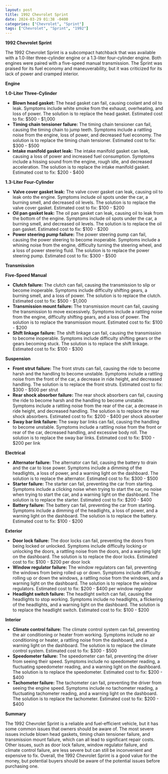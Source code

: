 ```yaml
---
layout: post
title: 1992 Chevrolet Sprint
date: 2024-03-29 01:38 -0400
categories: ["Chevrolet", "Sprint"]
tags: ["Chevrolet", "Sprint", "1992"]
---
```

**1992 Chevrolet Sprint**

The 1992 Chevrolet Sprint is a subcompact hatchback that was available with a 1.0-liter three-cylinder engine or a 1.3-liter four-cylinder engine. Both engines were paired with a five-speed manual transmission. The Sprint was praised for its fuel economy and maneuverability, but it was criticized for its lack of power and cramped interior.

**Engine**

**1.0-Liter Three-Cylinder**

* **Blown head gasket:** The head gasket can fail, causing coolant and oil to leak. Symptoms include white smoke from the exhaust, overheating, and loss of power. The solution is to replace the head gasket. Estimated cost to fix: $500 - $1,000
* **Timing chain tensioner failure:** The timing chain tensioner can fail, causing the timing chain to jump teeth. Symptoms include a rattling noise from the engine, loss of power, and decreased fuel economy. The solution is to replace the timing chain tensioner. Estimated cost to fix: $300 - $500
* **Intake manifold gasket leak:** The intake manifold gasket can leak, causing a loss of power and increased fuel consumption. Symptoms include a hissing sound from the engine, rough idle, and decreased acceleration. The solution is to replace the intake manifold gasket. Estimated cost to fix: $200 - $400

**1.3-Liter Four-Cylinder**

* **Valve cover gasket leak:** The valve cover gasket can leak, causing oil to leak onto the engine. Symptoms include oil spots under the car, a burning smell, and decreased oil levels. The solution is to replace the valve cover gasket. Estimated cost to fix: $100 - $200
* **Oil pan gasket leak:** The oil pan gasket can leak, causing oil to leak from the bottom of the engine. Symptoms include oil spots under the car, a burning smell, and decreased oil levels. The solution is to replace the oil pan gasket. Estimated cost to fix: $100 - $200
* **Power steering pump failure:** The power steering pump can fail, causing the power steering to become inoperable. Symptoms include a whining noise from the engine, difficulty turning the steering wheel, and a loss of power steering fluid. The solution is to replace the power steering pump. Estimated cost to fix: $300 - $500

**Transmission**

**Five-Speed Manual**

* **Clutch failure:** The clutch can fail, causing the transmission to slip or become inoperable. Symptoms include difficulty shifting gears, a burning smell, and a loss of power. The solution is to replace the clutch. Estimated cost to fix: $500 - $1,000
* **Transmission mount failure:** The transmission mount can fail, causing the transmission to move excessively. Symptoms include a rattling noise from the engine, difficulty shifting gears, and a loss of power. The solution is to replace the transmission mount. Estimated cost to fix: $100 - $200
* **Shift linkage failure:** The shift linkage can fail, causing the transmission to become inoperable. Symptoms include difficulty shifting gears or the gears becoming stuck. The solution is to replace the shift linkage. Estimated cost to fix: $100 - $300

**Suspension**

* **Front strut failure:** The front struts can fail, causing the ride to become harsh and the handling to become unstable. Symptoms include a rattling noise from the front of the car, a decrease in ride height, and decreased handling. The solution is to replace the front struts. Estimated cost to fix: $300 - $500 per strut
* **Rear shock absorber failure:** The rear shock absorbers can fail, causing the ride to become harsh and the handling to become unstable. Symptoms include a rattling noise from the rear of the car, a decrease in ride height, and decreased handling. The solution is to replace the rear shock absorbers. Estimated cost to fix: $200 - $400 per shock absorber
* **Sway bar link failure:** The sway bar links can fail, causing the handling to become unstable. Symptoms include a rattling noise from the front or rear of the car, decreased handling, and excessive body roll. The solution is to replace the sway bar links. Estimated cost to fix: $100 - $200 per link

**Electrical**

* **Alternator failure:** The alternator can fail, causing the battery to drain and the car to lose power. Symptoms include a dimming of the headlights, a loss of power, and a warning light on the dashboard. The solution is to replace the alternator. Estimated cost to fix: $300 - $500
* **Starter failure:** The starter can fail, preventing the car from starting. Symptoms include a clicking noise when trying to start the car, no noise when trying to start the car, and a warning light on the dashboard. The solution is to replace the starter. Estimated cost to fix: $200 - $400
* **Battery failure:** The battery can fail, preventing the car from starting. Symptoms include a dimming of the headlights, a loss of power, and a warning light on the dashboard. The solution is to replace the battery. Estimated cost to fix: $100 - $200

**Exterior**

* **Door lock failure:** The door locks can fail, preventing the doors from being locked or unlocked. Symptoms include difficulty locking or unlocking the doors, a rattling noise from the doors, and a warning light on the dashboard. The solution is to replace the door locks. Estimated cost to fix: $100 - $200 per door lock
* **Window regulator failure:** The window regulators can fail, preventing the windows from being rolled up or down. Symptoms include difficulty rolling up or down the windows, a rattling noise from the windows, and a warning light on the dashboard. The solution is to replace the window regulators. Estimated cost to fix: $200 - $400 per window regulator
* **Headlight switch failure:** The headlight switch can fail, causing the headlights to stop working. Symptoms include no headlights, a flickering of the headlights, and a warning light on the dashboard. The solution is to replace the headlight switch. Estimated cost to fix: $100 - $200

**Interior**

* **Climate control failure:** The climate control system can fail, preventing the air conditioning or heater from working. Symptoms include no air conditioning or heater, a rattling noise from the dashboard, and a warning light on the dashboard. The solution is to replace the climate control system. Estimated cost to fix: $300 - $500
* **Speedometer failure:** The speedometer can fail, preventing the driver from seeing their speed. Symptoms include no speedometer reading, a fluctuating speedometer reading, and a warning light on the dashboard. The solution is to replace the speedometer. Estimated cost to fix: $200 - $400
* **Tachometer failure:** The tachometer can fail, preventing the driver from seeing the engine speed. Symptoms include no tachometer reading, a fluctuating tachometer reading, and a warning light on the dashboard. The solution is to replace the tachometer. Estimated cost to fix: $200 - $400

**Summary**

The 1992 Chevrolet Sprint is a reliable and fuel-efficient vehicle, but it has some common issues that owners should be aware of. The most severe issues include blown head gaskets, timing chain tensioner failure, and transmission mount failure, which can all lead to significant repair costs. Other issues, such as door lock failure, window regulator failure, and climate control failure, are less severe but can still be inconvenient and expensive to fix. Overall, the 1992 Chevrolet Sprint is a good value for the money, but potential buyers should be aware of the potential issues before purchasing one.

